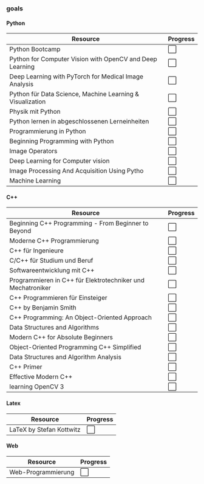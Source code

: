 ### goals

#### Python
| Resource | Progress |
| --- | --- |
| Python Bootcamp |  ⬜️ |
| Python for Computer Vision with OpenCV and Deep Learning | ⬜️ |
| Deep Learning with PyTorch for Medical Image Analysis | ⬜️ |
| Python für Data Science, Machine Learning & Visualization | ⬜️ |
| Physik mit Python |  ⬜️ |
| Python lernen in abgeschlossenen Lerneinheiten |  ⬜️ |
| Programmierung in Python |  ⬜️ |
| Beginning Programming with Python |  ⬜️ |
| Image Operators |  ⬜️ |
| Deep Learning for Computer vision |  ⬜️ |
| Image Processing And Acquisition Using Pytho |  ⬜️ |
| Machine Learning |  ⬜️ |


#### C++
| Resource | Progress |
| --- | --- |
| Beginning C++ Programming - From Beginner to Beyond | ⬜️ |
| Moderne C++ Programmierung | ⬜️ |
| C++ für Ingenieure | ⬜️ |
| C/C++ für Studium und Beruf | ⬜️ |
| Softwareentwicklung mit C++ | ⬜️ |
| Programmieren in C++ für Elektrotechniker und Mechatroniker| ⬜️ |
| C++ Programmieren für Einsteiger| ⬜️ |
| C++ by Benjamin Smith |  ⬜️ |
| C++ Programming: An Object-Oriented Approach |  ⬜️ |
| Data Structures and Algorithms |  ⬜️ |
| Modern C++ for Absolute Beginners |  ⬜️ |
| Object-Oriented Programming C++ Simplified |  ⬜️ |
| Data Structures and Algorithm Analysis |  ⬜️ |
| C++ Primer |  ⬜️ |
| Effective Modern C++ |  ⬜️ |
| learning OpenCV 3 |  ⬜️ |

#### Latex
| Resource | Progress |
| --- | --- |
| LaTeX by Stefan Kottwitz |  ⬜️ |

#### Web
| Resource | Progress |
| --- | --- |
| Web-Programmierung |  ⬜️
